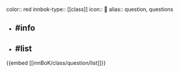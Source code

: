 color:: red
innbok-type:: [[class]]
icon:: 💭
alias:: question, questions

- ## #info 

- ## #list 
{{embed [[innBoK/class/question/list]]}}

